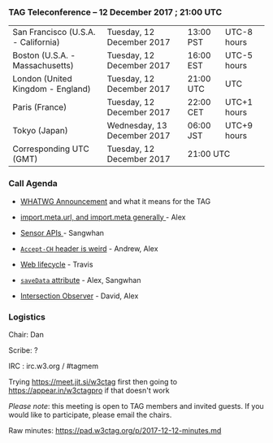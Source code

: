 ### TAG Teleconference – 12 December 2017 ; 21:00 UTC

<table>
<tr><td> San Francisco (U.S.A. - California) <td> Tuesday, 12 December 2017 <td> 13:00 PST <td> UTC-8 hours
<tr><td> Boston (U.S.A. - Massachusetts) <td> Tuesday, 12 December 2017 <td> 16:00 EST <td> UTC-5 hours
<tr><td> London (United Kingdom - England) <td> Tuesday, 12 December 2017 <td> 21:00 UTC <td> UTC
<tr><td> Paris (France) <td> Tuesday, 12 December 2017 <td> 22:00 CET <td> UTC+1 hours
<tr><td> Tokyo (Japan) <td> Wednesday, 13 December 2017 <td> 06:00 JST <td> UTC+9 hours
<tr><td> Corresponding UTC (GMT) <td> Tuesday, 12 December 2017 <td colspan=2> 21:00 UTC
</table>

### Call Agenda

* [WHATWG Announcement](https://blog.whatwg.org/working-mode-changes) and what it means for the TAG  

* [import.meta.url, and import.meta generally ](https://github.com/w3ctag/design-reviews/issues/208) - Alex
* [Sensor APIs ](https://github.com/w3ctag/design-reviews/issues/207) - Sangwhan 
* [`Accept-CH` header is weird](https://github.com/w3ctag/design-reviews/issues/206) - Andrew, Alex
* [Web lifecycle](https://github.com/w3ctag/design-reviews/issues/205) - Travis
* [`saveData` attribute](https://github.com/w3ctag/design-reviews/issues/204) - Alex, Sangwhan
* [Intersection Observer](https://github.com/w3ctag/design-reviews/issues/197) - David, Alex


### Logistics

Chair: Dan

Scribe: ?

IRC : irc.w3.org / #tagmem

Trying https://meet.jit.si/w3ctag first then going to https://appear.in/w3ctagpro if that doesn't work

*Please note*: this meeting is open to TAG members and invited guests. If you would like to participate, please email the chairs.

Raw minutes: https://pad.w3ctag.org/p/2017-12-12-minutes.md
